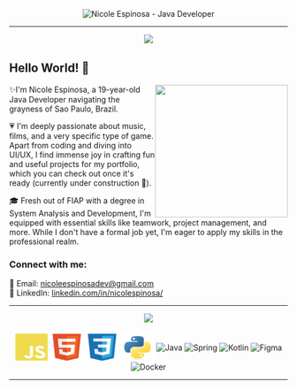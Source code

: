 <div align="center">
  <img src="https://github.com/nicoleespinosa/nicoleespinosa/assets/107057243/5447528d-7b34-460c-a143-18813d695ce8" alt="Nicole Espinosa - Java Developer" height="300">
</div>

<hr>

<div align="center">
  <img src="https://github.com/nicoleespinosa/nicoleespinosa/assets/107057243/ce6fdfbd-4771-472d-9202-c5fa18a3d194" height="150">
</div>

## Hello World! 👋
<img src="https://media.giphy.com/media/pZMceal7Lo0sXkLOTf/giphy.gif" width="240" height="240" align="right">
<div align="left">
  <p>✨I'm Nicole Espinosa, a 19-year-old Java Developer navigating the grayness of Sao Paulo, Brazil.</p>
  <p> 💗 I'm deeply passionate about music, films, and a very specific type of game. Apart from coding and diving into UI/UX,
  I find immense joy in crafting fun and useful projects for my portfolio, which you can check out once it's ready (currently under construction 🚧).</p>
  <p>🎓 Fresh out of FIAP with a degree in System Analysis and Development, I'm equipped with essential skills like teamwork, project management, and more. While I don't have a formal job yet, I'm eager to apply my 
 skills in the professional realm.</p>
</div>

### Connect with me:
📧 Email: nicoleespinosadev@gmail.com
<br>
🔗 LinkedIn: [linkedin.com/in/nicolespinosa/](https://www.linkedin.com/in/nicolespinosa/)
<br>
<hr>

<div align="center">
  <img src="https://github.com/nicoleespinosa/nicoleespinosa/assets/107057243/cd680ae8-17d8-41e4-a749-b5aaa1d24d80" height="150">
</div> 
<br>

<div align="center">
  <img align="center" alt="Js" height="50" width="60" src="https://raw.githubusercontent.com/devicons/devicon/master/icons/javascript/javascript-plain.svg"/>
  <img align="center" alt="HTML" height="50" width="60" src="https://raw.githubusercontent.com/devicons/devicon/master/icons/html5/html5-original.svg"/>
  <img align="center" alt="CSS" height="50" width="60" src="https://raw.githubusercontent.com/devicons/devicon/master/icons/css3/css3-original.svg"/>
  <img align="center" alt="Rafa-Python" height="50" width="60" src="https://raw.githubusercontent.com/devicons/devicon/master/icons/python/python-original.svg"/>
  <img align="center" alt="Java" height="50" width="60" src="https://cdn.jsdelivr.net/gh/devicons/devicon/icons/java/java-original.svg" />
  <img align="center" alt="Spring" height="50" width="60" src="https://cdn.jsdelivr.net/gh/devicons/devicon/icons/spring/spring-original.svg" />
  <img align="center" alt="Kotlin" height="50" width="60" src="https://cdn.jsdelivr.net/gh/devicons/devicon/icons/kotlin/kotlin-original.svg" />
  <img align="center" alt="Figma" height="50" width="60" src="https://cdn.jsdelivr.net/gh/devicons/devicon/icons/figma/figma-original.svg" />
  <img align="center" alt="Docker" height="50" width="60" src="https://cdn.jsdelivr.net/gh/devicons/devicon/icons/docker/docker-original.svg" />
</div>

<hr>
